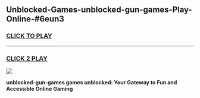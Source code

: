 
## Unblocked-Games-unblocked-gun-games-Play-Online-#6eun3
<h3>
<a href="https://premium.freeplayer.one?title=unblocked-gun-games&ref=27F">CLICK TO PLAY</a></h3>
<hr>

<h3>
<a href="https://premium.freeplayer.one?title=unblocked-gun-games&ref=27F">CLICK 2 PLAY</a>
  
</h3>

<a href="https://premium.freeplayer.one?title=unblocked-gun-games&ref=27F"><img src="https://clearcache.store/games.png"></a>


**unblocked-gun-games games unblocked: Your Gateway to Fun and Accessible Online Gaming**
